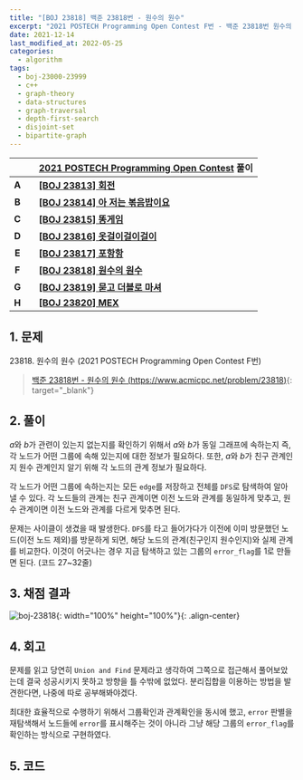 ```yaml
---
title: "[BOJ 23818] 백준 23818번 - 원수의 원수"
excerpt: "2021 POSTECH Programming Open Contest F번 - 백준 23818번 원수의 원수 풀이"
date: 2021-12-14
last_modified_at: 2022-05-25
categories:
  - algorithm
tags:
  - boj-23000-23999
  - c++
  - graph-theory
  - data-structures
  - graph-traversal
  - depth-first-search
  - disjoint-set
  - bipartite-graph
---
```


|||[2021 POSTECH Programming Open Contest](https://burningfalls.github.io/contest/postech2021-baekjoon-contest) 풀이|
|:---:|:---:|:---|
|**A**||**[[BOJ 23813] 회전](https://burningfalls.github.io/algorithm/boj-23813/)**|
|**B**||**[[BOJ 23814] 아 저는 볶음밥이요](https://burningfalls.github.io/algorithm/boj-23814/)**|
|**C**||**[[BOJ 23815] 똥게임](https://burningfalls.github.io/algorithm/boj-23815/)**|
|**D**||**[[BOJ 23816] 옷걸이걸이걸이](https://burningfalls.github.io/algorithm/boj-23816/)**|
|**E**||**[[BOJ 23817] 포항항](https://burningfalls.github.io/algorithm/boj-23817/)**|
|**F**||**[[BOJ 23818] 원수의 원수](https://burningfalls.github.io/algorithm/boj-23818/)**|
|**G**||**[[BOJ 23819] 묻고 더블로 마셔](https://burningfalls.github.io/algorithm/boj-23819/)**|
|**H**||**[[BOJ 23820] MEX](https://burningfalls.github.io/algorithm/boj-23820/)**|

## 1. 문제
$23818$. 원수의 원수 (2021 POSTECH Programming Open Contest F번)

> [백준 23818번 - 원수의 원수 (https://www.acmicpc.net/problem/23818)](https://www.acmicpc.net/problem/23818){: target="_blank"}

## 2. 풀이

$a$와 $b$가 관련이 있는지 없는지를 확인하기 위해서 $a$와 $b$가 동일 그래프에 속하는지 즉, 각 노드가 어떤 그룹에 속해 있는지에 대한 정보가 필요하다. 또한, $a$와 $b$가 친구 관계인지 원수 관계인지 알기 위해 각 노드의 관계 정보가 필요하다.

각 노드가 어떤 그룹에 속하는지는 모든 `edge`를 저장하고 전체를 `DFS`로 탐색하여 알아낼 수 있다. 각 노드들의 관계는 친구 관계이면 이전 노드와 관계를 동일하게 맞추고, 원수 관계이면 이전 노드와 관계를 다르게 맞추면 된다.

문제는 사이클이 생겼을 때 발생한다. `DFS`를 타고 들어가다가 이전에 이미 방문했던 노드(이전 노드 제외)를 방문하게 되면, 해당 노드의 관계(친구인지 원수인지)와 실제 관계를 비교한다. 이것이 어긋나는 경우 지금 탐색하고 있는 그룹의 `error_flag`를 $1$로 만들면 된다. (코드 27~32줄)


## 3. 채점 결과

![boj-23818](https://user-images.githubusercontent.com/30232837/160786979-963aa68b-6fcd-4d3f-9449-6e6740c1b017.png "boj-23818"){: width="100%" height="100%"}{: .align-center}

## 4. 회고

문제를 읽고 당연히 `Union and Find` 문제라고 생각하여 그쪽으로 접근해서 풀어보았는데 결국 성공시키지 못하고 방향을 틀 수밖에 없었다. 분리집합을 이용하는 방법을 발견한다면, 나중에 따로 공부해봐야겠다. 

최대한 효율적으로 수행하기 위해서 그룹확인과 관계확인을 동시에 했고, `error` 판별을 재탐색해서 노드들에 `error`를 표시해주는 것이 아니라 그냥 해당 그룹의 `error_flag`를 확인하는 방식으로 구현하였다.

## 5. 코드

<script src="https://gist.github.com/BurningFalls/e77405e53cdcdf05bbe25b467aedd064.js"></script>